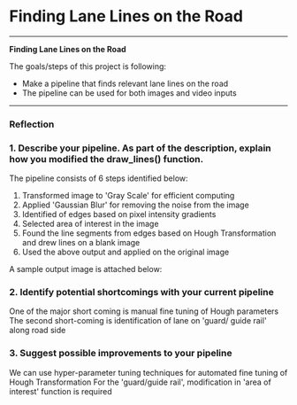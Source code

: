 # **Finding Lane Lines on the Road** 

---

**Finding Lane Lines on the Road**

The goals/steps of this project is following:
* Make a pipeline that finds relevant lane lines on the road
* The pipeline can be used for both images and video inputs

[image1]: ./Images/GrayImage.jpg "GrayscaleImage"

---

### Reflection

### 1. Describe your pipeline. As part of the description, explain how you modified the draw_lines() function.

The pipeline consists of 6 steps identified below:
1. Transformed image to 'Gray Scale' for efficient computing
2. Applied 'Gaussian Blur' for removing the noise from the image
3. Identified of edges based on pixel intensity gradients 
4. Selected area of interest in the image
5. Found the line segments from edges based on Hough Transformation and drew lines on a blank image
6. Used the above output and applied on the original image
 
A sample output image is attached below: 

[Sample output image]:  ./Images/whiteCarLaneSwitch.jpg


### 2. Identify potential shortcomings with your current pipeline

One of the major short coming is manual fine tuning of Hough parameters 
The second short-coming is identification of lane on 'guard/ guide rail' along road side 


### 3. Suggest possible improvements to your pipeline

We can use hyper-parameter tuning techniques for automated fine tuning of Hough Transformation
For the 'guard/guide rail', modification in 'area of interest' function is required 
